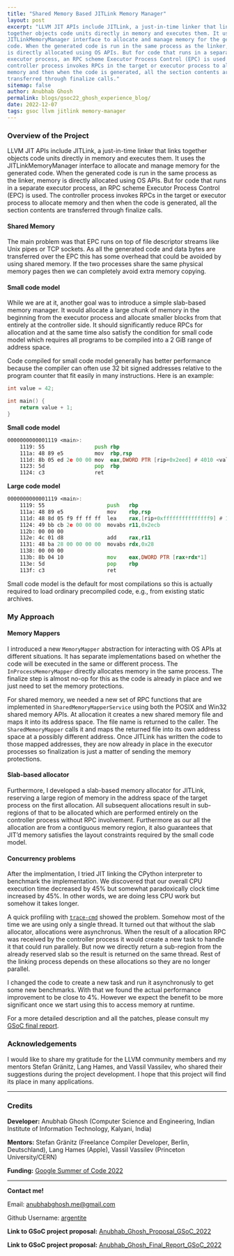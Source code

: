 ```yaml
---
title: "Shared Memory Based JITLink Memory Manager"
layout: post
excerpt: "LLVM JIT APIs include JITLink, a just-in-time linker that links 
together objects code units directly in memory and executes them. It uses the
JITLinkMemoryManager interface to allocate and manage memory for the generated
code. When the generated code is run in the same process as the linker, memory
is directly allocated using OS APIs. But for code that runs in a separate
executor process, an RPC scheme Executor Process Control (EPC) is used. The
controller process invokes RPCs in the target or executor process to allocate
memory and then when the code is generated, all the section contents are
transferred through finalize calls."
sitemap: false
author: Anubhab Ghosh
permalink: blogs/gsoc22_ghosh_experience_blog/
date: 2022-12-07
tags: gsoc llvm jitlink memory-manager
---
```


### Overview of the Project

LLVM JIT APIs include JITLink, a just-in-time linker that links together objects
code units directly in memory and executes them. It uses the
JITLinkMemoryManager interface to allocate and manage memory for the generated
code. When the generated code is run in the same process as the linker, memory
is directly allocated using OS APIs. But for code that runs in a separate
executor process, an RPC scheme Executor Process Control (EPC) is used. The
controller process invokes RPCs in the target or executor process to allocate
memory and then when the code is generated, all the section contents are
transferred through finalize calls.

#### Shared Memory

The main problem was that EPC runs on top of file descriptor streams like Unix
pipes or TCP sockets. As all the generated code and data bytes are transferred
over the EPC this has some overhead that could be avoided by using shared
memory. If the two processes share the same physical memory pages then we can
completely avoid extra memory copying.

#### Small code model

While we are at it, another goal was to introduce a simple slab-based memory
manager. It would allocate a large chunk of memory in the beginning from the
executor process and allocate smaller blocks from that entirely at the
controller side. It should significantly reduce RPCs for allocation and at the
same time also satisfy the condition for small code model which requires all
programs to be compiled into a 2 GiB range of address space.

Code compiled for small code model generally has better performance because the
compiler can often use 32 bit signed addresses relative to the program counter
that fit easily in many instructions. Here is an example:

```c
int value = 42;

int main() {
    return value + 1;
}
```

**Small code model**

```asm
0000000000001119 <main>:
    1119: 55                push rbp
    111a: 48 89 e5          mov  rbp,rsp
    111d: 8b 05 ed 2e 00 00 mov  eax,DWORD PTR [rip+0x2eed] # 4010 <value>
    1123: 5d                pop  rbp
    1124: c3                ret
```

**Large code model**

```asm
0000000000001119 <main>:
    1119: 55                    push   rbp
    111a: 48 89 e5              mov    rbp,rsp
    111d: 48 8d 05 f9 ff ff ff  lea    rax,[rip+0xfffffffffffffff9] # 111d <main+0x4>
    1124: 49 bb cb 2e 00 00 00  movabs r11,0x2ecb
    112b: 00 00 00
    112e: 4c 01 d8              add    rax,r11
    1131: 48 ba 28 00 00 00 00  movabs rdx,0x28
    1138: 00 00 00
    113b: 8b 04 10              mov    eax,DWORD PTR [rax+rdx*1]
    113e: 5d                    pop    rbp
    113f: c3                    ret
```

Small code model is the default for most compilations so this is actually
required to load ordinary precompiled code, e.g., from existing static archives.

### My Approach

#### Memory Mappers

I introduced a new `MemoryMapper` abstraction for interacting with OS APIs at
different situations. It has separate implementations based on whether the code
will be executed in the same or different process. The `InProcessMemoryMapper`
directly allocates memory in the same process. The finalize step is almost no-op
for this as the code is already in place and we just need to set the memory
protections.

For shared memory, we needed a new set of RPC functions that are implemented in
`SharedMemoryMapperService` using both  the POSIX and Win32 shared memory APIs.
At allocation it creates a new shared memory file and maps it into its address
space. The file name is returned to the caller. The `SharedMemoryMapper` calls
it and maps the returned file into its own address space at a possibly different
address. Once JITLink has written the code to those mapped addresses, they are
now already in place in the executor processes so finalization is just a matter
of sending the memory protections.

#### Slab-based allocator

Furthermore, I developed a slab-based memory allocator for JITLink, reserving a
large region of memory in the address space of the target process on the first
allocation. All subsequent allocations result in sub-regions of that to be
allocated which are performed entirely on the controller process without RPC
involvement. Furthermore as our all the allocation are from a contiguous memory
region, it also guarantees that JIT’d memory satisfies the layout constraints
required by the small code model.

#### Concurrency problems

After the implmentation, I tried JIT linking the CPython interpreter to
benchmark the implementation. We discovered that our overall CPU execution time
decreased by 45% but somewhat paradoxically clock time increased by 45%. In
other words, we are doing less CPU work but somehow it takes longer.

A quick profiling with [`trace-cmd`](https://www.trace-cmd.org/) showed the
problem. Somehow most of the time we are using only a single thread. It turned
out that without the slab allocator, allocations were asynchronus. When the
result of a allocation RPC was received by the controller process it would
create a new task to handle it that could run parallely. But now we directly
return a sub-region from the already reserved slab so the result is returned on
the same thread. Rest of the linking process depends on these allocations so
they are no longer parallel.

I changed the code to create a new task and run it asynchronusly to get some new
benchmarks. With that we found the actual performance improvement to be close to
4%. However we expect the benefit to be more significant once we start using
this to access memory at runtime.

For a more detailed description and all the patches, please consult my
[GSoC final report](https://compiler-research.org/assets/docs/Anubhab_Ghosh_GSoC2022_Report.pdf).

### Acknowledgements

I would like to share my gratitude for the LLVM community members and my mentors
Stefan Gränitz, Lang Hames, and Vassil Vassilev, who shared their suggestions
during the project development. I hope that this project will find its place in
many applications.

---

### Credits

**Developer:** Anubhab Ghosh (Computer Science and Engineering, Indian Institute
  of Information Technology, Kalyani, India)

**Mentors:** Stefan Gränitz (Freelance Compiler Developer, Berlin, Deutschland),
  Lang Hames (Apple), Vassil Vassilev (Princeton University/CERN)

**Funding:** [Google Summer of Code 2022](https://summerofcode.withgoogle.com/)

---

**Contact me!**

Email: anubhabghosh.me@gmail.com

Github Username: [argentite](https://github.com/argentite)

**Link to GSoC project proposal:** [Anubhab_Ghosh_Proposal_GSoC_2022](https://compiler-research.org/assets/docs/Anubhab_Ghosh_Proposal_2022.pdf)

**Link to GSoC project proposal:** [Anubhab_Ghosh_Final_Report_GSoC_2022](https://compiler-research.org/assets/docs/Anubhab_Ghosh_GSoC2022_Report.pdf)
